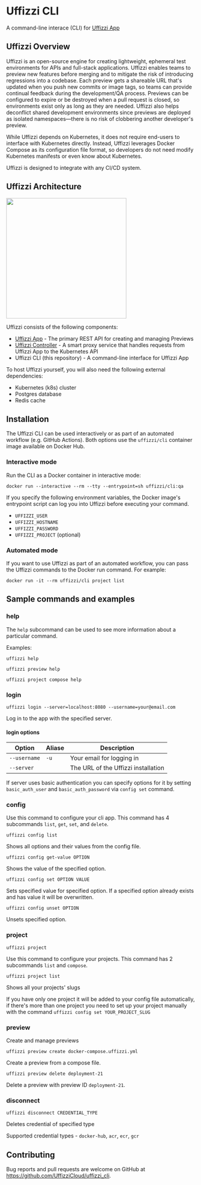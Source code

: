 # Uffizzi CLI

A command-line interace (CLI) for [Uffizzi App](https://github.com/UffizziCloud/uffizzi_app)

## Uffizzi Overview

Uffizzi is an open-source engine for creating lightweight, ephemeral test environments for APIs and full-stack applications. Uffizzi enables teams to preview new features before merging and to mitigate the risk of introducing regressions into a codebase. Each preview gets a shareable URL that's updated when you push new commits or image tags, so teams can provide continual feedback during the development/QA process. Previews can be configured to expire or be destroyed when a pull request is closed, so environments exist only as long as they are needed. Uffizzi also helps deconflict shared development environments since previews are deployed as isolated namespaces—there is no risk of clobbering another developer's preview. 

While Uffizzi depends on Kubernetes, it does not require end-users to interface with Kubernetes directly. Instead, Uffizzi leverages Docker Compose as its configuration file format, so developers do not need modify Kubernetes manifests or even know about Kubernetes.

Uffizzi is designed to integrate with any CI/CD system.

## Uffizzi Architecture
<img src="https://github.com/UffizziCloud/uffizzi_app/blob/main/docs/images/uffizzi-architecture.png" description="Uffizzi Architecture" width="320"/>  

Uffizzi consists of the following components:

- [Uffizzi App](https://github.com/UffizziCloud/uffizzi_app) - The primary REST API for creating and managing Previews
- [Uffizzi Controller](https://github.com/UffizziCloud/uffizzi_controller) - A smart proxy service that handles requests from Uffizzi App to the Kubernetes API
- Uffizzi CLI (this repository) - A command-line interface for Uffizzi App

To host Uffizzi yourself, you will also need the following external dependencies:

- Kubernetes (k8s) cluster
- Postgres database
- Redis cache

## Installation

The Uffizzi CLI can be used interactively or as part of an automated workflow (e.g. GitHub Actions). Both options use the `uffizzi/cli` container image available on Docker Hub.

### Interactive mode

Run the CLI as a Docker container in interactive mode:  
```
docker run --interactive --rm --tty --entrypoint=sh uffizzi/cli:qa
```

If you specify the following environment variables, the Docker image's
entrypoint script can log you into Uffizzi before executing your command.

- `UFFIZZI_USER`
- `UFFIZZI_HOSTNAME`
- `UFFIZZI_PASSWORD`
- `UFFIZZI_PROJECT` (optional)

### Automated mode  

If you want to use Uffizzi as part of an automated workflow, you can pass the Uffizzi commands to the Docker run command. For example:    

```
docker run -it --rm uffizzi/cli project list
```

## Sample commands and examples

### help

The `help` subcommand can be used to see more information about a particular command.

Examples:

```
uffizzi help
```

```
uffizzi preview help
```

```
uffizzi project compose help
```

### login

```
uffizzi login --server=localhost:8080 --username=your@email.com
```

Log in to the app with the specified server.

#### login options

| Option       | Aliase | Description               |
| ------------ | ------ | ------------------------- |
| `--username`     | `-u`   | Your email for logging in |
| `--server` |        | The URL of the Uffizzi installation  |

If server uses basic authentication you can specify options for it by setting `basic_auth_user` and `basic_auth_password` via `config set` command.

### config

Use this command to configure your cli app. This command has 4 subcommands `list`, `get`, `set`, and `delete`.

```
uffizzi config list
```

Shows all options and their values from the config file.

```
uffizzi config get-value OPTION
```

Shows the value of the specified option.

```
uffizzi config set OPTION VALUE
```

Sets specified value for specified option. If a specified option already exists and has value it will be overwritten.

```
uffizzi config unset OPTION
```

Unsets specified option.

### project

```
uffizzi project
```

Use this command to configure your projects. This command has 2 subcommands `list` and `compose`.

```
uffizzi project list
```

Shows all your projects' slugs

If you have only one project it will be added to your config file automatically, if there's more than one project you need to set up your project manually with the command `uffizzi config set YOUR_PROJECT_SLUG`

### preview

Create and manage previews

```
uffizzi preview create docker-compose.uffizzi.yml
```
Create a preview from a compose file.

```
uffizzi preview delete deployment-21
```
Delete a preview with preview ID `deployment-21`.

### disconnect

```
uffizzi disconnect CREDENTIAL_TYPE
```

Deletes credential of specified type

Supported credential types - `docker-hub`, `acr`, `ecr`, `gcr`

## Contributing

Bug reports and pull requests are welcome on GitHub at https://github.com/UffizziCloud/uffizzi_cli.
